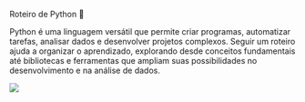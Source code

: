 
Roteiro de Python 🐍

Python é uma linguagem versátil que permite criar programas, automatizar tarefas, analisar dados e desenvolver projetos complexos. Seguir um roteiro ajuda a organizar o aprendizado, explorando desde conceitos fundamentais até bibliotecas e ferramentas que ampliam suas possibilidades no desenvolvimento e na análise de dados.

<img src="https://github.com/user-attachments/assets/22753c77-f12c-4877-8858-a4a5b16da6ae">
